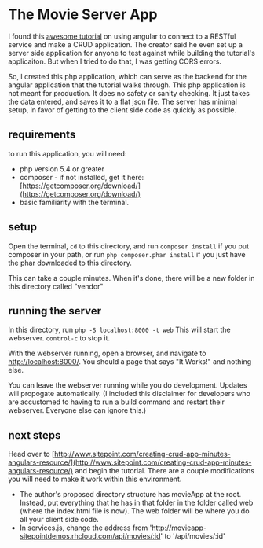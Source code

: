 # The Movie Server App

I found this [awesome tutorial](http://www.sitepoint.com/creating-crud-app-minutes-angulars-resource/) on using angular to connect to a RESTful service and make a CRUD application.  The creator said he even set up a server side application for anyone to test against while building the tutorial's applicaiton. But when I tried to do that, I was getting CORS errors. 

So, I created this php application, which can serve as the backend for the angular application that the tutorial walks through. This php application is not meant for production. It does no safety or sanity checking. It just takes the data entered, and saves it to a flat json file. The server has minimal setup, in favor of getting to the client side code as quickly as possible. 

## requirements

to run this application, you will need:

* php version 5.4 or greater
* composer - if not installed, get it here: [https://getcomposer.org/download/](https://getcomposer.org/download/)
* basic familiarity with the terminal.

## setup

Open the terminal, `cd` to this directory, and run `composer install` if you put composer in your path, or run `php composer.phar install` if you just have the phar downloaded to this directory.

This can take a couple minutes. When it's done, there will be a new folder in this directory called "vendor"

## running the server

In this directory, run `php -S localhost:8000 -t web` This will start the webserver. `control-c` to stop it.

With the webserver running, open a browser, and navigate to [http://localhost:8000/](http://localhost:8000/). You should a page that says "It Works!" and nothing else.

You can leave the webserver running while you do development. Updates will propogate automatically. (I included this disclaimer for developers who are accustomed to having to run a build command and restart their webserver. Everyone else can ignore this.)

## next steps

Head over to [http://www.sitepoint.com/creating-crud-app-minutes-angulars-resource/](http://www.sitepoint.com/creating-crud-app-minutes-angulars-resource/) and begin the tutorial. There are a couple modifications you will need to make it work within this environment. 

* The author's proposed directory structure has movieApp at the root. Instead, put everything that he has in that folder in the folder called web (where the index.html file is now). The web folder will be where you do all your client side code.
* In services.js, change the address from 'http://movieapp-sitepointdemos.rhcloud.com/api/movies/:id' to '/api/movies/:id'
